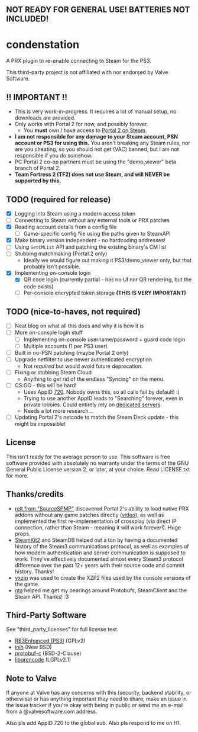## NOT READY FOR GENERAL USE! BATTERIES NOT INCLUDED!

# condenstation

A PRX plugin to re-enable connecting to Steam for the PS3.

This third-party project is not affiliated with nor endorsed by Valve Software.

## !! IMPORTANT !!

* This is very work-in-progress. It requires a lot of manual setup, no downloads are provided.
* Only works with Portal 2 for now, and possibly forever.
    * You **must** own / have access to [Portal 2 on Steam](https://store.steampowered.com/app/620/).
* **I am not responsible for any damage to your Steam account, PSN account or PS3 for using this.** You aren't breaking any Steam rules, nor are you cheating, so you should not get (VAC) banned, but I am not responsible if you do somehow.
* PC Portal 2 co-op partners must be using the "demo_viewer" beta branch of Portal 2.
* **Team Fortress 2 (TF2) does not use Steam, and will NEVER be supported by this.**

## TODO (required for release)

* [x] Logging into Steam using a modern access token
* [ ] Connecting to Steam without any external tools or PRX patches
* [x] Reading account details from a config file
    * [ ] Game-specific config file using the paths given to SteamAPI
* [x] Make binary version independent - no hardcoding addresses!
* [ ] Using `GetCMList` API and patching the existing binary's CM list
* [ ] Stubbing matchmaking (Portal 2 only)
    * Ideally we would figure out making it PS3/demo_viewer only, but that probably isn't possible.
* [x] Implementing on-console login
    * [x] QR code login (currently partial - has no UI nor QR rendering, but the code exists)
    * [ ] Per-console encrypted token storage **(THIS IS VERY IMPORTANT)**

## TODO (nice-to-haves, not required)

* [ ] Neat blog on what all this does and why it is how it is
* [ ] More on-console login stuff
    * [ ] Implementing on-console username/password + guard code login
    * [ ] Multiple accounts (1 per PS3 user)
* [ ] Built in no-PSN patching (maybe Portal 2 only)
* [ ] Upgrade netfilter to use newer authenticated encryption
   * Not *required* but would avoid future deprecation.
* [ ] Fixing or stubbing Steam Cloud
   * Anything to get rid of the endless "Syncing" on the menu.
* [ ] CS:GO - this will be hard!
   * Uses AppID [720](https://steamdb.info/app/720/). Nobody owns this, so all calls fail by default! :(
   * Trying to use another AppID leads to "Searching" forever, even in private lobbies. Could entirely rely on [dedicated servers](https://steamdb.info/app/790/).
   * Needs a lot more research...
* [ ] Updating Portal 2's netcode to match the Steam Deck update - this might be impossible!

## License

This isn't ready for the average person to use. This software is free software
provided with absolutely no warranty under the terms of the GNU General Public
License version 2, or later, at your choice. Read LICENSE.txt for more.

## Thanks/credits

* [relt from "SourceSPMP"](https://github.com/SourceSPMP/PS3Plugins) discovered Portal 2's ability to load native PRX addons without any game patches directly ([video](https://www.youtube.com/watch?v=3_jE5osEfRo)), as well as implemented the first re-implementation of crossplay (via direct IP connection, rather than Steam - meaning it will work forever!). Huge props.
* [SteamKit2](https://github.com/SteamRE/SteamKit) and SteamDB helped out a ton by having a documented history of the Steam3 communications protocol, as well as examples of how modern authentication and server communication is supposed to work. They've effectively documented almost every Steam3 protocol difference over the past 12+ years with their source code and commit history. Thanks!
* [vxzip](https://github.com/CRACKbomber/vxzip) was used to create the XZP2 files used by the console versions of the game.
* [nta](https://ntauthority.me) helped me get my bearings around Protobufs, SteamClient and the Steam API. Thanks! :3

## Third-Party Software

See "third_party_licenses" for full license text.

* [RB3Enhanced (PS3)](https://github.com/InvoxiPlayGames/RB3Enhanced) (GPLv2)
* [inih](https://github.com/benhoyt/inih) (New BSD)
* [protobuf-c](https://github.com/protobuf-c/protobuf-c) (BSD-2-Clause)
* [libqrencode](https://github.com/fukuchi/libqrencode) (LGPLv2.1)

## Note to Valve

If anyone at Valve has any concerns with this (security, backend stability, or otherwise) or has anything important they need to share, make an issue in the issue tracker if you're okay with being in public or send me an e-mail from a @valvesoftware.com address.

Also pls add AppID 720 to the global sub. Also pls respond to me on H1.
